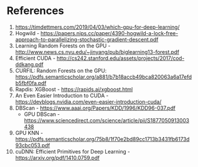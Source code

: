 # References

1. https://timdettmers.com/2019/04/03/which-gpu-for-deep-learning/
2. Hogwild - https://papers.nips.cc/paper/4390-hogwild-a-lock-free-approach-to-parallelizing-stochastic-gradient-descent.pdf
3. Learning Random Forests on the GPU - http://www.news.cs.nyu.edu/~jinyang/pub/biglearning13-forest.pdf
4. Efficient CUDA - http://cs242.stanford.edu/assets/projects/2017/cod-ddkang.pdf
5. CURFIL: Random Forests on the GPU: https://pdfs.semanticscholar.org/a881/b7b18accb49bca820063a6a17efdb5fbf0fa.pdf
6. Rapdis: XGBoost - https://rapids.ai/xgboost.html
7. An Even Easier Introduction to CUDA - https://devblogs.nvidia.com/even-easier-introduction-cuda/
8. DBScan - https://www.aaai.org/Papers/KDD/1996/KDD96-037.pdf
    - GPU DBScan - https://www.sciencedirect.com/science/article/pii/S1877050913003438
9. GPU KNN - https://pdfs.semanticscholar.org/75b8/1f70e2bd89cc1713b3431fb6173d93cbc053.pdf
10. cuDNN: Efficient Primitives for Deep Learning - https://arxiv.org/pdf/1410.0759.pdf
